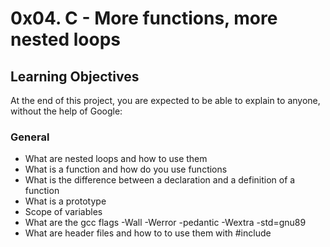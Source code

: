 # 0x04. C - More functions, more nested loops
## Learning Objectives
At the end of this project, you are expected to be able to explain to anyone, without the help of Google:
### General
- What are nested loops and how to use them
- What is a function and how do you use functions
- What is the difference between a declaration and a definition of a function
- What is a prototype
- Scope of variables
- What are the gcc flags -Wall -Werror -pedantic -Wextra -std=gnu89
- What are header files and how to to use them with #include
